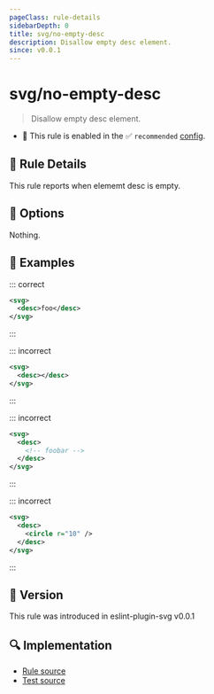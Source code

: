 ```yaml
---
pageClass: rule-details
sidebarDepth: 0
title: svg/no-empty-desc
description: Disallow empty desc element.
since: v0.0.1
---
```


# svg/no-empty-desc

> Disallow empty desc element.

- 💼 This rule is enabled in the ✅ `recommended` [config](https://github.com/ntnyq/eslint-plugin-svg#rules).

## :book: Rule Details

This rule reports when elememt desc is empty.

## :wrench: Options

Nothing.

## :apple: Examples

::: correct

```xml
<svg>
  <desc>foo</desc>
</svg>
```

:::

::: incorrect

```xml eslint-check
<svg>
  <desc></desc>
</svg>
```

:::

::: incorrect

```xml eslint-check
<svg>
  <desc>
    <!-- foobar -->
  </desc>
</svg>
```

:::

::: incorrect

```xml eslint-check
<svg>
  <desc>
    <circle r="10" />
  </desc>
</svg>
```

:::

## :rocket: Version

This rule was introduced in eslint-plugin-svg v0.0.1

## :mag: Implementation

- [Rule source](https://github.com/ntnyq/eslint-plugin-svg/blob/main/src/rules/no-empty-desc.ts)
- [Test source](https://github.com/ntnyq/eslint-plugin-svg/blob/main/tests/rules/no-empty-desc.test.ts)
